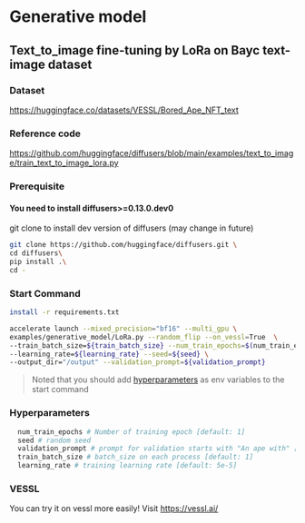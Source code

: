 # Generative model

## Text_to_image fine-tuning by LoRa on Bayc text-image dataset

### Dataset 
https://huggingface.co/datasets/VESSL/Bored_Ape_NFT_text

### Reference code 
https://github.com/huggingface/diffusers/blob/main/examples/text_to_image/train_text_to_image_lora.py

### Prerequisite

#### You need to install diffusers>=0.13.0.dev0
git clone to install dev version of diffusers (may change in future)
```bash
git clone https://github.com/huggingface/diffusers.git \
cd diffusers\
pip install .\
cd -
```

### Start Command
```bash
install -r requirements.txt 

accelerate launch --mixed_precision="bf16" --multi_gpu \
examples/generative_model/LoRa.py --random_flip --on_vessl=True  \
--train_batch_size=${train_batch_size} --num_train_epochs=$(num_train_epochs)  \
--learning_rate=${learning_rate} --seed=${seed} \
--output_dir="/output" --validation_prompt=${validation_prompt} 

```


> Noted that you should add [hyperparameters](../README.md) as env variables to the start command

### Hyperparameters
  ```bash
    num_train_epochs # Number of training epoch [default: 1]
    seed # random seed
    validation_prompt # prompt for validation starts with "An ape with" [ex "An ape with red hair and bored eyes"] 
    train_batch_size # batch_size on each process [default: 1] 
    learning_rate # training learning rate [default: 5e-5]
   ```

### VESSL
You can try it on vessl more easily! Visit https://vessl.ai/
